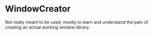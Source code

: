 # WindowCreator
 Not really meant to be used, mostly to learn and understand
 the pain of creating an actual working window library.
